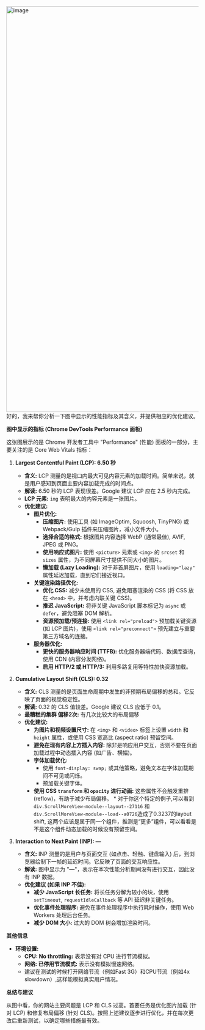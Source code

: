 <img width="1062" alt="image" src="https://github.com/user-attachments/assets/99ca6de0-219f-4fce-97b9-6653c9526672" />
好的，我来帮你分析一下图中显示的性能指标及其含义，并提供相应的优化建议。

**图中显示的指标 (Chrome DevTools Performance 面板)**

这张图展示的是 Chrome 开发者工具中 "Performance" (性能) 面板的一部分，主要关注的是 Core Web Vitals 指标：

1.  **Largest Contentful Paint (LCP): 6.50 秒**

    *   **含义:** LCP 测量的是视口内最大可见内容元素的加载时间。简单来说，就是用户感知到页面主要内容加载完成的时间点。
    *   **解读:**  6.50 秒的 LCP 表现很差。Google 建议 LCP 应在 2.5 秒内完成。
    *   **LCP 元素:**  `img` 表明最大的内容元素是一张图片。
    *   **优化建议:**
        *   **图片优化:**
            *   **压缩图片:** 使用工具 (如 ImageOptim, Squoosh, TinyPNG) 或 Webpack/Gulp 插件来压缩图片，减小文件大小。
            *   **选择合适的格式:**  根据图片内容选择 WebP (通常最佳), AVIF, JPEG 或 PNG。
            *   **使用响应式图片:**  使用 `<picture>` 元素或 `<img>` 的 `srcset` 和 `sizes` 属性，为不同屏幕尺寸提供不同大小的图片。
            *   **懒加载 (Lazy Loading):**  对于非首屏图片，使用 `loading="lazy"` 属性延迟加载，直到它们接近视口。
        *   **关键渲染路径优化:**
            *   **优化 CSS:** 减少未使用的 CSS, 避免阻塞渲染的 CSS (将 CSS 放在 `<head>` 中，并考虑内联关键 CSS)。
            *   **推迟 JavaScript:**  将非关键 JavaScript 脚本标记为 `async` 或 `defer`，避免阻塞 DOM 解析。
            *   **资源预加载/预连接:** 使用 `<link rel="preload">` 预加载关键资源 (如 LCP 图片)，使用 `<link rel="preconnect">` 预先建立与重要第三方域名的连接。
        *   **服务器优化:**
            *   **更快的服务器响应时间 (TTFB):** 优化服务器端代码、数据库查询，使用 CDN (内容分发网络)。
            *   **启用 HTTP/2 或 HTTP/3:**  利用多路复用等特性加快资源加载。

2.  **Cumulative Layout Shift (CLS): 0.32**

    *   **含义:** CLS 测量的是页面生命周期中发生的非预期布局偏移的总和。它反映了页面的视觉稳定性。
    *   **解读:** 0.32 的 CLS 值较差。Google 建议 CLS 应低于 0.1。
    *   **最糟糕的集群 偏移2次:** 有几次比较大的布局偏移
    *  **优化建议:**
        *   **为图片和视频设置尺寸:**  在 `<img>` 和 `<video>` 标签上设置 `width` 和 `height` 属性，或使用 CSS 宽高比 (aspect ratio) 预留空间。
        *   **避免在现有内容上方插入内容:** 除非是响应用户交互，否则不要在页面加载过程中动态插入内容 (如广告、横幅)。
        *   **字体加载优化:**
            *   使用 `font-display: swap;` 或其他策略，避免文本在字体加载期间不可见或闪烁。
            *   预加载关键字体。
        *   **使用 CSS `transform` 和 `opacity` 进行动画:**  这些属性不会触发重排 (reflow)，有助于减少布局偏移。
           *   对于你这个特定的例子,可以看到`div.ScrollMoreView-module--layout--27116` 和 `div.ScrollMoreView-module--load--a0726`造成了0.3237的layout shift, 这两个应该是属于同一个组件，推测是“更多”组件，可以看看是不是这个组件动态加载的时候没有预留空间。

3.  **Interaction to Next Paint (INP): —**

    *   **含义:** INP 测量的是用户与页面交互 (如点击、轻触、键盘输入) 后，到浏览器绘制下一帧的延迟时间。它反映了页面的交互响应性。
    *   **解读:** 图中显示为 "—"，表示在本次性能分析期间没有进行交互，因此没有 INP 数据。
    *   **优化建议 (如果 INP 不佳):**
        *   **减少 JavaScript 长任务:**  将长任务分解为较小的块，使用 `setTimeout`, `requestIdleCallback` 等 API 延迟非关键任务。
        *   **优化事件处理程序:**  避免在事件处理程序中执行耗时操作，使用 Web Workers 处理后台任务。
        *   **减少 DOM 大小:**  过大的 DOM 树会增加渲染时间。

**其他信息**

*   **环境设置:**
    *   **CPU: No throttling:**  表示没有对 CPU 进行节流模拟。
    *   **网络: 已停用节流模式:**  表示没有模拟慢速网络。
    *  建议在测试的时候打开网络节流（例如Fast 3G）和CPU节流（例如4x slowdown）,这样能模拟真实用户情况。

**总结与建议**

从图中看，你的网站主要问题是 LCP 和 CLS 过高。首要任务是优化图片加载 (针对 LCP) 和修复布局偏移 (针对 CLS)。按照上述建议逐步进行优化，并在每次更改后重新测试，以确定哪些措施最有效。

